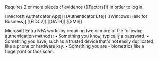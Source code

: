 Requires 2 or more pieces of evidence  ([[Factors]]) in order to log in.

[[Microsft Autheticator App]]
[[Authenticator Lite]]
[[Windows Hello for Business]]
[[FIDO2]]
[[OATH]]
[[SMS]]

Microsoft Entra MFA works by requiring two or more of the following authentication methods: • Something you know, typically a password. • Something you have, such as a trusted device that's not easily duplicated, like a phone or hardware key. • Something you are - biometrics like a fingerprint or face scan.